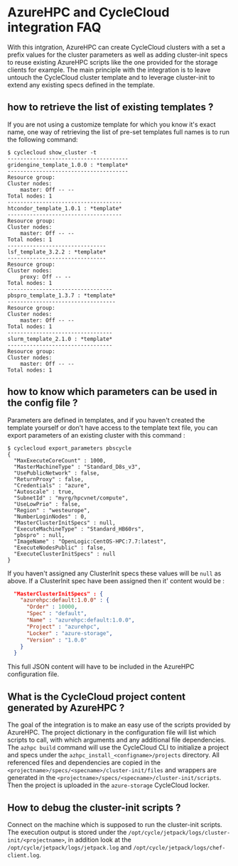 # AzureHPC and CycleCloud integration FAQ
With this intgration, AzureHPC can create CycleCloud clusters with a set a prefix values for the cluster parameters as well as adding cluster-init specs to reuse existing AzureHPC scripts like the one provided for the storage clients for example. The main principle with the integration is to leave untouch the CycleCloud cluster template and to leverage cluster-init to extend any existing specs defined in the template.

## how to retrieve the list of existing templates ?

If you are not using a customize template for which you know it's exact name, one way of retrieving the list of pre-set templates full names is to run the following command:
```
$ cyclecloud show_cluster -t
--------------------------------------
gridengine_template_1.0.0 : *template*
--------------------------------------
Resource group:
Cluster nodes:
    master: Off -- --
Total nodes: 1
------------------------------------
htcondor_template_1.0.1 : *template*
------------------------------------
Resource group:
Cluster nodes:
    master: Off -- --
Total nodes: 1
-------------------------------
lsf_template_3.2.2 : *template*
-------------------------------
Resource group:
Cluster nodes:
    proxy: Off -- --
Total nodes: 1
---------------------------------
pbspro_template_1.3.7 : *template*
----------------------------------
Resource group:
Cluster nodes:
    master: Off -- --
Total nodes: 1
---------------------------------
slurm_template_2.1.0 : *template*
---------------------------------
Resource group:
Cluster nodes:
    master: Off -- --
Total nodes: 1
```

## how to know which parameters can be used in the config file ?

Parameters are defined in templates, and if you haven't created the template yourself or don't have access to the template text file, you can export parameters of an existing cluster with this command :

```
$ cyclecloud export_parameters pbscycle
{
  "MaxExecuteCoreCount" : 1000,
  "MasterMachineType" : "Standard_D8s_v3",
  "UsePublicNetwork" : false,
  "ReturnProxy" : false,
  "Credentials" : "azure",
  "Autoscale" : true,
  "SubnetId" : "myrg/hpcvnet/compute",
  "UseLowPrio" : false,
  "Region" : "westeurope",
  "NumberLoginNodes" : 0,
  "MasterClusterInitSpecs" : null,
  "ExecuteMachineType" : "Standard_HB60rs",
  "pbspro" : null,
  "ImageName" : "OpenLogic:CentOS-HPC:7.7:latest",
  "ExecuteNodesPublic" : false,
  "ExecuteClusterInitSpecs" : null
}
```
If you haven't assigned any ClusterInit specs these values will be `null` as above. If a ClusterInit spec have been assigned then it' content would be :

```json
  "MasterClusterInitSpecs" : {
    "azurehpc:default:1.0.0" : {
      "Order" : 10000,
      "Spec" : "default",
      "Name" : "azurehpc:default:1.0.0",
      "Project" : "azurehpc",
      "Locker" : "azure-storage",
      "Version" : "1.0.0"
    }
  }
```

This full JSON content will have to be included in the AzureHPC configuration file.

## What is the CycleCloud project content generated by AzureHPC ?
The goal of the integration is to make an easy use of the scripts provided by AzureHPC. The project dictionary in the configuration file will list which scripts to call, with which arguments and any additional file dependencies. The `azhpc build` command will use the CycleCloud CLI to initialize a project and specs under the `azhpc_install_<configname>/projects` directory. All referenced files and dependencies are copied in the `<projectname>/specs/<specname>/cluster-init/files` and wrappers are generated in the `<projectname>/specs/<specname>/cluster-init/scripts`. Then the project is uploaded in the `azure-storage` CycleCloud locker.

## How to debug the cluster-init scripts ?
Connect on the machine which is supposed to run the cluster-init scripts. The execution output is stored under the `/opt/cycle/jetpack/logs/cluster-init/<projectname>`, in addition look at the `/opt/cycle/jetpack/logs/jetpack.log` and `/opt/cycle/jetpack/logs/chef-client.log`.

